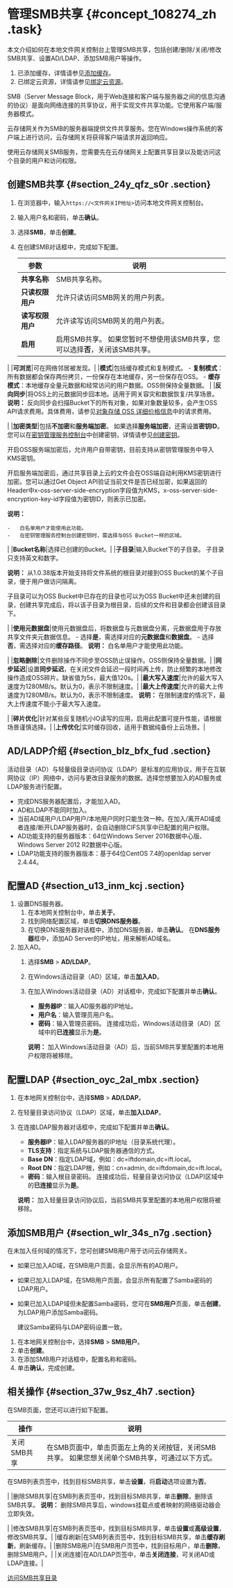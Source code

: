# 管理SMB共享 {#concept_108274_zh .task}

本文介绍如何在本地文件网关控制台上管理SMB共享，包括创建/删除/关闭/修改SMB共享、设置AD/LDAP、添加SMB用户等操作。

1.  已添加缓存，详情请参见[添加缓存](cn.zh-CN/本地控制台用户指南/文件网关/管理缓存.md#section_1fm_vtm_6a7)。
2.  已绑定云资源，详情请参见[绑定云资源](cn.zh-CN/本地控制台用户指南/文件网关/管理云资源.md#section_4tc_gc9_08v)。

SMB（Server Message Block，用于Web连接和客户端与服务器之间的信息沟通的协议）是面向网络连接的共享协议，用于实现文件共享功能。它使用客户端/服务器模式。

云存储网关作为SMB的服务器端提供文件共享服务。您在Windows操作系统的客户端上进行访问，云存储网关将获得客户端请求并返回响应。

使用云存储网关SMB服务，您需要先在云存储网关上配置共享目录以及能访问这个目录的用户和访问权限。

## 创建SMB共享 {#section_24y_qfz_s0r .section}

1.  在浏览器中，输入`https://<文件网关IP地址>`访问本地文件网关控制台。
2.  输入用户名和密码，单击**确认**。
3.  选择**SMB**，单击**创建**。
4.  在创建SMB对话框中，完成如下配置。 

    |参数|说明|
    |--|--|
    |**共享名称**|SMB共享名称。|
    |**只读权限用户**|允许只读访问SMB网关的用户列表。|
    |**读写权限用户**|允许读写访问SMB网关的用户列表。|
    |**启用**|启用SMB共享。 如果您暂时不想使用该SMB共享，您可以选择**否**，关闭该SMB共享。

 |
    |**可浏览**|可在网络邻居被发现。|
    |**模式**|包括缓存模式和复制模式。     -   **复制模式**：所有数据都会保存两份拷贝，一份保存在本地缓存，另一份保存在OSS。
    -   **缓存模式**：本地缓存全量元数据和经常访问的用户数据。OSS侧保持全量数据。
 |
    |**反向同步**|将OSS上的元数据同步回本地。适用于网关容灾和数据恢复/共享场景。 **说明：** 反向同步会扫描Bucket下的所有对象，如果对象数量较多，会产生OSS API请求费用。具体费用，请参见[对象存储 OSS 详细价格信息](https://www.aliyun.com/price/product?spm=a2c4g.11186623.2.26.18277b55Ki5BVd#/oss/detail)中的请求费用。

 |
    |**加密类型**|包括**不加密**和**服务端加密**。 如果选择**服务端加密**，还需设置**密钥ID**。您可以在[密钥管理服务控制台](https://kms.console.aliyun.com/)中创建密钥，详情请参见[创建密钥](../../../../cn.zh-CN/快速入门/管理密钥.md#section_yhn_otu_mvs)。

 开启OSS服务端加密后，允许用户自带密钥，目前支持从密钥管理服务中导入KMS密钥。

 开启服务端加密后，通过共享目录上云的文件会在OSS端自动利用KMS密钥进行加密。您可以通过Get Object API验证当前文件是否已经加密，如果返回的Header中x-oss-server-side-encryption字段值为KMS，x-oss-server-side-encryption-key-id字段值为密钥ID，则表示已加密。

 **说明：** 

    -   白名单用户才能使用此功能。
    -   在密钥管理服务控制台创建密钥时，需选择与OSS Bucket一样的区域。
 |
    |**Bucket名称**|选择已创建的Bucket。|
    |**子目录**|输入Bucket下的子目录。 子目录只支持英文和数字。

 **说明：** 从1.0.38版本开始支持将文件系统的根目录对接到OSS Bucket的某个子目录，便于用户做访问隔离。

子目录可以为OSS Bucket中已存在的目录也可以为OSS Bucket中还未创建的目录，创建共享完成后，将以该子目录为根目录，后续的文件和目录都会创建该目录下。

 |
    |**使用元数据盘**|使用元数据盘后，将数据盘与元数据盘分离，元数据盘用于存放共享文件夹元数据信息。     -   选择**是**，需选择对应的**元数据盘**和**数据盘**。
    -   选择**否**，需选择对应的**缓存路径**。
 **说明：** 白名单用户才能使用此功能。

 |
    |**忽略删除**|文件删除操作不同步至OSS防止误操作。OSS侧保持全量数据。|
    |**同步延迟**|设置**同步延迟**，在关闭文件会延迟一段时间再上传，防止频繁的本地修改操作造成OSS碎片。缺省值为5s，最大值120s。|
    |**最大写入速度**|允许的最大写入速度为1280MB/s。默认为0，表示不限制速度。|
    |**最大上传速度**|允许的最大上传速度为1280MB/s。默认为0，表示不限制速度。 **说明：** 在限制速度的情况下，最大上传速度不能小于最大写入速度。

 |
    |**碎片优化**|针对某些反复随机小IO读写的应用，启用此配置可提升性能，请根据场景谨慎选择。|
    |**上传优化**|实时缓存回收，适用于数据纯备份上云场景。|


## AD/LADP介绍 {#section_blz_bfx_fud .section}

活动目录（AD）与轻量级目录访问协议（LDAP）是标准的应用协议，用于在互联网协议（IP）网络中，访问与更改目录服务的数据。选择您想要加入的AD服务或LDAP服务进行配置。

-   完成DNS服务器配置后，才能加入AD。
-   AD和LDAP不能同时加入。
-   当前AD域用户/LDAP用户/本地用户同时只能生效一种。在加入/离开AD域或者连接/断开LDAP服务器时，会自动删除CIFS共享中已配置的用户权限。
-   AD功能支持的服务器版本：64位Windows Server 2016数据中心版、Windows Server 2012 R2数据中心版。
-   LDAP功能支持的服务器版本：基于64位CentOS 7.4的openldap server 2.4.44。

## 配置AD {#section_u13_inm_kcj .section}

1.  设置DNS服务器。 
    1.  在本地网关控制台中，单击**关于**。
    2.  找到网络配置区域，单击**切换DNS服务器**。
    3.  在切换DNS服务器对话框中，添加DNS服务器，单击**确认**。 在**DNS服务器**框中，添加AD Server的IP地址，用来解析AD域名。
2.  加入AD。 
    1.  选择**SMB** \> **AD/LDAP**。
    2.  在Windows活动目录（AD）区域，单击**加入AD**。
    3.  在加入Windows活动目录（AD）对话框中，完成如下配置并单击**确认**。 

        -   **服务器IP**：输入AD服务器的IP地址。
        -   **用户名**：输入管理员用户名。
        -   **密码**：输入管理员密码。
        连接成功后，Windows活动目录（AD）区域中的**已连接**显示为**是**。

        **说明：** 加入Windows活动目录（AD）后，当前SMB共享里配置的本地用户权限将被移除。


## 配置LDAP {#section_oyc_2al_mbx .section}

1.  在本地网关控制台中，选择**SMB** \> **AD/LDAP**。
2.  在轻量目录访问协议（LDAP）区域，单击**加入LDAP**。
3.  在连接LDAP服务器对话框中，完成如下配置并单击**确认**。 

    -   **服务器IP**：输入LDAP服务器的IP地址（目录系统代理）。
    -   **TLS支持**：指定系统与LDAP服务器通信的方式。
    -   **Base DN**：指定LDAP域，例如：dc=iftdomain,dc=ift.local。
    -   **Root DN**：指定LDAP根，例如：cn=admin, dc=iftdomain,dc=ift.local。
    -   **密码**：输入根目录密码。
    连接成功后，轻量目录访问协议（LDAP\)区域中的**已连接**显示为**是**。

    **说明：** 加入轻量目录访问协议后，当前SMB共享里配置的本地用户权限将被移除。


## 添加SMB用户 {#section_wlr_34s_n7g .section}

在未加入任何域的情况下，您可创建SMB用户用于访问云存储网关。

-   如果已加入AD域，在SMB用户页面，会显示所有的AD用户。
-   如果已加入LDAP域，在SMB用户页面，会显示所有配置了Samba密码的LDAP用户。
-   如果已加入LDAP域但未配置Samba密码，您可在**SMB用户**页面，单击**创建**，为LDAP用户添加Samba密码。

    建议Samba密码与LDAP密码设置一致。


1.  在本地网关控制台中，选择**SMB** \> **SMB用户**。
2.  单击**创建**。
3.  在添加SMB用户对话框中，配置名称和密码。
4.  单击**确认**，完成创建。

## 相关操作 {#section_37w_9sz_4h7 .section}

在SMB页面，您还可以进行如下配置。

|操作|说明|
|--|--|
|关闭SMB共享|在SMB页面中，单击页面左上角的关闭按钮，关闭SMB共享。 如果您想关闭单个SMB共享，可通过以下方式。

 在SMB列表页签中，找到目标SMB共享，单击**设置**，将**启动**选项设置为**否**。

 |
|删除SMB共享|在SMB列表页签中，找到目标SMB共享，单击**删除**，删除该SMB共享。 **说明：** 删除SMB共享后，windows挂载点或者映射的网络驱动器会立即失效。

 |
|修改SMB共享|在SMB列表页签中，找到目标SMB共享，单击**设置**或**高级设置**，修改SMB共享。|
|缓存刷新|在SMB列表页签中，找到目标SMB共享，单击**缓存刷新**，刷新缓存。|
|删除SMB用户|在SMB用户页签中，找到目标用户，单击**删除**，删除SMB用户。|
|关闭连接|在AD/LDAP页签中，单击**关闭连接**，可关闭AD或LDAP连接。|

[访问SMB共享目录](../../../../cn.zh-CN/本地控制台用户指南/文件网关/访问共享目录/访问SMB共享目录.md#)

